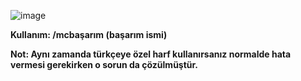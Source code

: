 ![image](https://user-images.githubusercontent.com/91480884/174398632-9f022ec8-400e-4a9f-bc93-0a2dc981a8d1.png)



**Kullanım: /mcbaşarım (başarım ismi)**

**Not: Aynı zamanda türkçeye özel harf kullanırsanız normalde hata vermesi gerekirken o sorun da çözülmüştür.**
